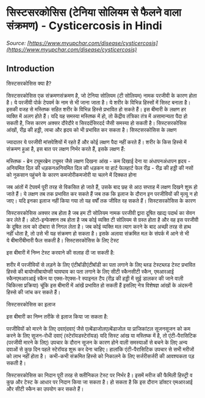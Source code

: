 # सिस्टसरकोसिस (टेनिया सोलियम से फैलने वाला संक्रमण) - Cysticercosis in Hindi
_Source: [https://www.myupchar.com/disease/cysticercosis](https://www.myupchar.com/disease/cysticercosis)_

## Introduction
सिस्टसरकोसिस क्या है?
सिस्टसरकोसिस एक संक्रमणसंक्रमण है, जो टेनिया सोलियम (टी सोलियम) नामक परजीवी के कारण होता है। ये परजीवी पोर्क टेपवर्म के नाम से भी जाना जाता है। ये शरीर के विभिन्न हिस्सों में सिस्ट बनाता है। इसकी वजह से मस्तिष्क सहित शरीर के विभिन्न हिस्से प्रभावित हो सकते हैं। इस बीमारी के लक्षण हर व्यक्ति में अलग होते हैं। यदि यह समस्या मस्तिष्क में हो, तो केंद्रीय तंत्रिका तंत्र में असामान्यता पैदा हो सकती है, जिस कारण अक्सर दौरेदौरे व सिरदर्दसिरदर्द जैसी समस्या हो सकती है। सिस्टसरकोसिस आंखों, रीढ़ की हड्डी, त्वचा और हृदय को भी प्रभावित कर सकता है।
सिस्टसरकोसिस के लक्षण
ज्यादातर ये परजीवी मांसपेशियों में रहते हैं और कोई लक्षण पैदा नहीं करते हैं। शरीर के किस हिस्से में संक्रमण हुआ है, इस बात पर लक्षण निर्भर करते हैं, इसके लक्षण हैं:

मस्तिष्क - ब्रेन ट्यूमरब्रेन ट्यूमर जैसे लक्षण दिखना
आंख - कम दिखाई देना या अंधापनअंधापन
हृदय - अनियमित दिल की धड़कनअनियमित दिल की धड़कन या हार्ट फेलहार्ट फेल
रीढ़ - रीढ़ की हड्डी की नसों को नुकसान पहुंचने के कारण कमजोरीकमजोरी या चलने में दिक्कत होना

जब आंतों में टेपवर्म पूरी तरह से विकसित हो जाते हैं, उसके बाद छह से आठ सप्ताह में लक्षण दिखने शुरू हो जाते हैं। ये लक्षण तब तक प्रभावित कर सकते हैं जब तक कि इलाज के दौरान इन परजीवियों की मृत्यु न हो जाए। यदि इनका इलाज नहीं किया गया तो यह वर्षों तक जीवित रह सकते हैं।
सिस्टसरकोसिस के कारण
सिस्टसरकोसिस अक्सर तब होता है जब हम टी सोलियम नामक परजीवी द्वारा दूषित खाद्य पदार्थ का सेवन कर लेते हैं। ऑटो-इन्फेक्शन तब होता है जब कोई व्यक्ति टी सोलियम से ग्रस्त होता है और वह इस परजीवी के दूषित तत्व को दोबारा से निगल लेता है। जब कोई व्यक्ति मल त्याग करने के बाद अच्छी तरह से हाथ नहीं धोता है, तो उसे भी यह संक्रमण हो सकता है। इसके अलावा संक्रमित मल के संपर्क में आने से भी ये बीमारीबीमारी फैल सकती है।
सिस्टसरकोसिस के लिए टेस्ट
इस बीमारी में निम्न टेस्ट करवाने की सलाह दी जा सकती है:

शरीर में परजीवियों से लड़ने के लिए एंटीबॉडीएंटीबॉडी का पता लगाने के लिए ब्लड टेस्टब्लड टेस्ट
प्रभावित हिस्से की बायोप्सीबायोप्सी
घावघाव का पता लगाने के लिए सीटी स्कैनसीटी स्कैन, एमआरआई स्कैनएमआरआई स्कैन या एक्स-रेएक्स-रे
स्पाइनल टैप (रीढ़ की हड्डी में सुई डालकर की जाने वाली चिकित्सा प्रक्रिया)
चूंकि इस बीमारी में आंखें प्रभावित हो सकती हैं इसलिए नेत्र विशेषज्ञ आंखों के अंदरूनी हिस्से की जांच कर सकते हैं।

सिस्टसरकोसिस का इलाज
इस बीमारी का निम्न तरीके से इलाज किया जा सकता है:

परजीवियों को मारने के लिए दवाएंदवाएं जैसे एल्बेंडाजोलएल्बेंडाजोल या प्राजिकांटल
सूजनसूजन को कम करने के लिए सूजन-रोधी दवाएं (स्टेरॉयडस्टेरॉयड)
यदि सिस्ट आंख या मस्तिष्क में है, तो एंटी-पैरासिटिक (परजीवी मारने के लिए) उपचार के दौरान सूजन के कारण होने वाली समस्याओं से बचने के लिए अन्य दवाओं से कुछ दिन पहले स्टेरॉयड शुरू कर देना चाहिए। हालांकि एंटी-पैरासिटिक उपचार से सभी मरीजों को लाभ नहीं होता है। 
कभी-कभी संक्रमित हिस्से को निकालने के लिए सर्जरीसर्जरी की आवश्यकता पड़ सकती है।

सिस्टसरकोसिस का निदान पूरी तरह से क्लीनिकल टेस्ट पर निर्भर है। इसमें मरीज की फैमिली हिस्ट्री व कुछ और टेस्ट के आधार पर निदान किया जा सकता है। हो सकता है कि इस दौरान डॉक्टर एमआरआई और सीटी स्कैन का उपयोग कर सकते हैं।


